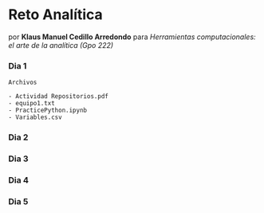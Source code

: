 # Reto Analítica
por **Klaus Manuel Cedillo Arredondo**
para *Herramientas computacionales: el arte de la analítica (Gpo 222)*

### Dia 1
    Archivos

    - Actividad Repositorios.pdf
    - equipo1.txt
    - PracticePython.ipynb
    - Variables.csv

### Dia 2

### Dia 3

### Dia 4

### Dia 5
